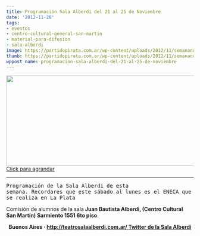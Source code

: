 ```yaml
---
title: Programación Sala Alberdi del 21 al 25 de Noviembre
date: '2012-11-20'
tags:
- eventos
- centro-cultural-general-san-martin
- material-para-difusion
- sala-alberdi
image: https://partidopirata.com.ar/wp-content/uploads/2012/11/semananoviembre2125.jpg
thumb: https://partidopirata.com.ar/wp-content/uploads/2012/11/semananoviembre2125-150x150.jpg
wppost_name: programacion-sala-alberdi-del-21-al-25-de-noviembre
---
```


<a href="https://partidopirata.com.ar/wp-content/uploads/2012/11/semananoviembre2125.jpg"><img class="aligncenter size-large wp-image-7497" title="Web" src="https://partidopirata.com.ar/wp-content/uploads/2012/11/semananoviembre2125-1024x401.jpg" alt="" width="620" height="242" />Click para agrandar</a>

<hr />

<tt><tt>Programación de la Sala Alberdi de esta semana. Recordares que este sábado al lunes es el ENECA que se realiza en La Plata</tt></tt>
<div>

Comisión de alumnos de la sala<strong> Juan Bautista Alberdi, (Centro Cultural San Martín) Sarmiento 1551 6to piso</strong>.
<p style="text-align: center;"><strong>Buenos Aires · <a href="http://teatrosalaalberdi.com.ar/" rel="me nofollow" target="_blank"> http://teatrosalaalberdi.com.ar/ </a></strong>
<strong> <a href="https://twitter.com/salaalberdi" target="_blank">Twitter de la Sala Alberdi</a></strong></p>

</div>

